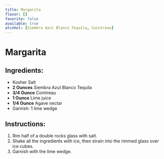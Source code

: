 ```yaml
---
title: Margarita
flavor: []
favorite: false
available: true
alcohol: [Siembra Azul Blanco Tequila, Cointreau]
---
```

# Margarita

## Ingredients:
- Kosher Salt
- **2 Ounces** Siembra Azul Blanco Tequila
- **3/4 Ounce** Cointreau
- **1 Ounce** Lime juice
- **1/4 Ounce** Agave nectar
- Garnish: 1 lime wedge

## Instructions:
1. Rim half of a double rocks glass with salt.
2. Shake all the ingredients with ice, then strain into the rimmed glass over ice cubes.
3. Garnish with the lime wedge.




